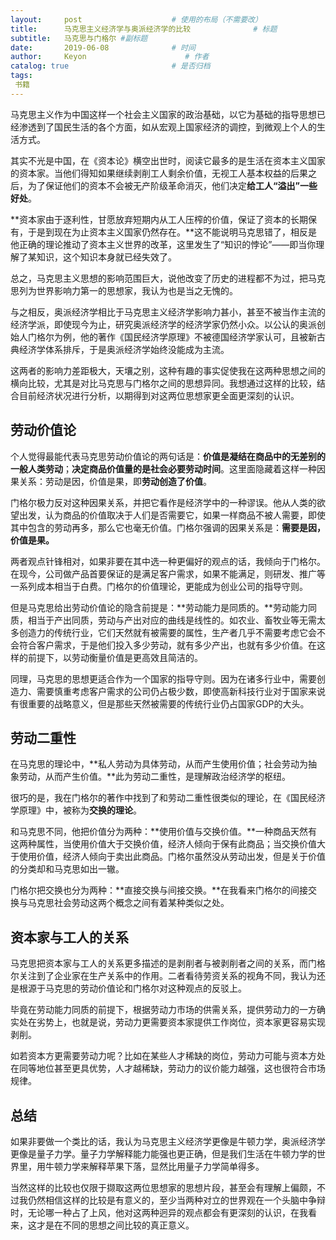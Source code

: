 ```yaml
---
layout:     post                    # 使用的布局（不需要改）
title:      马克思主义经济学与奥派经济学的比较              # 标题 
subtitle:   马克思与门格尔 #副标题
date:       2019-06-08              # 时间
author:     Keyon                      # 作者
catalog: true                       # 是否归档
tags:
 书籍
---
```


马克思主义作为中国这样一个社会主义国家的政治基础，以它为基础的指导思想已经渗透到了国民生活的各个方面，如从宏观上国家经济的调控，到微观上个人的生活方式。

其实不光是中国，在《资本论》横空出世时，阅读它最多的是生活在资本主义国家的资本家。当他们得知如果继续剥削工人剩余价值，无视工人基本权益的后果之后，为了保证他们的资本不会被无产阶级革命消灭，他们决定**给工人“溢出”一些好处**。

**资本家由于逐利性，甘愿放弃短期内从工人压榨的价值，保证了资本的长期保有，于是到现在为止资本主义国家仍然存在。**这不能说明马克思错了，相反是他正确的理论推动了资本主义世界的改革，这里发生了“知识的悖论”——即当你理解了某知识，这个知识本身就已经失效了。

总之，马克思主义思想的影响范围巨大，说他改变了历史的进程都不为过，把马克思列为世界影响力第一的思想家，我认为也是当之无愧的。

与之相反，奥派经济学相比于马克思主义经济学影响力甚小，甚至不被当作主流的经济学派，即使现今为止，研究奥派经济学的经济学家仍然小众。以公认的奥派创始人门格尔为例，他的著作《国民经济学原理》不被德国经济学家认可，且被新古典经济学体系排斥，于是奥派经济学始终没能成为主流。

这两者的影响力差距极大，天壤之别，这种有趣的事实促使我在这两种思想之间的横向比较，尤其是对比马克思与门格尔之间的思想异同。我想通过这样的比较，结合目前经济状况进行分析，以期得到对这两位思想家更全面更深刻的认识。
## 劳动价值论
个人觉得最能代表马克思劳动价值论的两句话是：**价值是凝结在商品中的无差别的一般人类劳动**；**决定商品价值量的是社会必要劳动时间**。这里面隐藏着这样一种因果关系：劳动是因，价值是果，即**劳动创造了价值**。

门格尔极力反对这种因果关系，并把它看作是经济学中的一种谬误。他从人类的欲望出发，认为商品的价值取决于人们是否需要它，如果一样商品不被人需要，即使其中包含的劳动再多，那么它也毫无价值。门格尔强调的因果关系是：**需要是因，价值是果。** 

两者观点针锋相对，如果非要在其中选一种更偏好的观点的话，我倾向于门格尔。在现今，公司做产品首要保证的是满足客户需求，如果不能满足，则研发、推广等一系列成本相当于白费。门格尔的价值理论，更能成为创业公司的指导守则。

但是马克思给出劳动价值论的隐含前提是：**劳动能力是同质的。**劳动能力同质，相当于产出同质，劳动与产出对应的曲线是线性的。如农业、畜牧业等无需太多创造力的传统行业，它们天然就有被需要的属性，生产者几乎不需要考虑它会不会符合客户需求，于是他们投入多少劳动，就有多少产出，也就有多少价值。在这样的前提下，以劳动衡量价值是更高效且简洁的。

同理，马克思的思想更适合作为一个国家的指导守则。因为在诸多行业中，需要创造力、需要慎重考虑客户需求的公司仍占极少数，即使高新科技行业对于国家来说有很重要的战略意义，但是那些天然被需要的传统行业仍占国家GDP的大头。
## 劳动二重性
在马克思的理论中，**私人劳动为具体劳动，从而产生使用价值；社会劳动为抽象劳动，从而产生价值。**此为劳动二重性，是理解政治经济学的枢纽。

很巧的是，我在门格尔的著作中找到了和劳动二重性很类似的理论，在《国民经济学原理》中，被称为**交换的理论**。

和马克思不同，他把价值分为两种：**使用价值与交换价值。**一种商品天然有这两种属性，当使用价值大于交换价值，经济人倾向于保有此商品；当交换价值大于使用价值，经济人倾向于卖出此商品。门格尔虽然没从劳动出发，但是关于价值的分类却和马克思如出一辙。

门格尔把交换也分为两种：**直接交换与间接交换。**在我看来门格尔的间接交换与马克思社会劳动这两个概念之间有着某种类似之处。
## 资本家与工人的关系
马克思把资本家与工人的关系更多描述的是剥削者与被剥削者之间的关系，而门格尔关注到了企业家在生产关系中的作用。二者看待劳资关系的视角不同，我认为还是根源于马克思的劳动价值论和门格尔对这种观点的反驳上。

毕竟在劳动能力同质的前提下，根据劳动力市场的供需关系，提供劳动力的一方确实处在劣势上，也就是说，劳动力更需要资本家提供工作岗位，资本家更容易实现剥削。

如若资本方更需要劳动力呢？比如在某些人才稀缺的岗位，劳动力可能与资本方处在同等地位甚至更具优势，人才越稀缺，劳动力的议价能力越强，这也很符合市场规律。
## 总结
如果非要做一个类比的话，我认为马克思主义经济学更像是牛顿力学，奥派经济学更像是量子力学。量子力学解释能力能强也更正确，但是我们生活在牛顿力学的世界里，用牛顿力学来解释苹果下落，显然比用量子力学简单得多。

当然这样的比较也仅限于撷取这两位思想家的思想片段，甚至会有理解上偏颇，不过我仍然相信这样的比较是有意义的，至少当两种对立的世界观在一个头脑中争辩时，无论哪一种占了上风，他对这两种迥异的观点都会有更深刻的认识，在我看来，这才是在不同的思想之间比较的真正意义。
